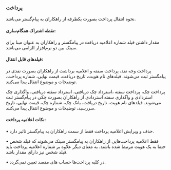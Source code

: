 ### پرداخت

نحوه انتقال پرداخت بصورت یکطرفه از راهکاران به پیام‌گستر می‌باشد.

#### نقطه اشتراک همگام‌سازی:

مقدار داشتن فیلد شماره اعلامیه دریافت در پیامگستر و راهکاران به عنوان مبنا برای سینک بین دو نرم‌افزار الزامی
می‌باشد.

#### فیلدهای قابل انتقال: 

پرداخت وجه نقد، پرداخت سفته و اعلامیه برداشت از راهکاران بصورت نقدی در پیامگستر ثبت می‌شوند. فیلدهای نام هویت، تاریخ دریافت، قیمت نهایی، شماره پرداخت، توضیحات و موضوع انتقال پیدا می‌کنند.

پرداخت چک، پرداخت سفته ،استرداد چک دریافتی، استرداد سفته دریافتی، واگذاری چک استردادی و واگذاری سفته استردادی از راهکاران بصورت چکی در پیام‌گستر ثبت می‌شوند. فیلدهای نام هویت، تاریخ دریافت، بانک چک، شماره چک، قیمت نهایی، تاریخ سررسید، توضیحات و موضوع انتقال پیدا می‌کنند.

#### نکات اعلامیه پرداخت:

•	حذف و ویرایش‌ اعلامیه پرداخت فقط از سمت راهکاران به پیام‌گستر تاثیر دارد.

•	فقط اعلامیه پرداخت‌هایی از راهکاران به پیامگستر سینک می‌شوند که فیلد شخص حتما به یک هویت مرتبط شده باشند. به معنای دیگر علاوه بر شماره اعلامیه پرداخت باید فیلد شخص نیز دارای مقدار باشد.

•	در کلیه پرداخت‌ها حساب های مقصد تعیین نمی‌گردد.

